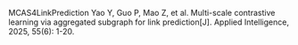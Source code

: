 MCAS4LinkPrediction
Yao Y, Guo P, Mao Z, et al. Multi-scale contrastive learning via aggregated subgraph for link prediction[J]. Applied Intelligence, 2025, 55(6): 1-20.
